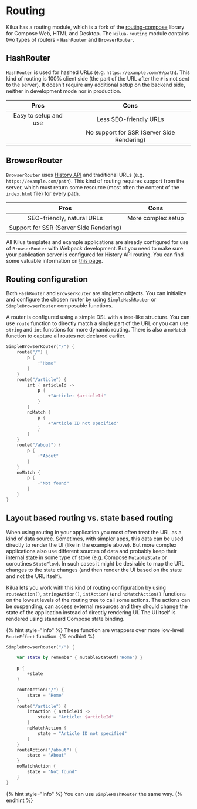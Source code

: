 # Routing

Kilua has a routing module, which is a fork of the [routing-compose](https://github.com/hfhbd/routing-compose) library for Compose Web, HTML and Desktop. The `kilua-routing` module contains two types of routers - `HashRouter` and `BrowserRouter`.&#x20;

## HashRouter&#x20;

`HashRouter` is used for hashed URLs (e.g. `https://example.com/#/path`). This kind of routing is 100% client side (the part of the URL after the `#` is not sent to the server). It doesn't require any additional setup on the backend side, neither in development mode nor in production.

|          Pros         |                    Cons                    |
| :-------------------: | :----------------------------------------: |
| Easy to setup and use |           Less SEO-friendly URLs           |
|                       | No support for SSR (Server Side Rendering) |

## BrowserRouter

`BrowserRouter` uses [History API](https://developer.mozilla.org/en-US/docs/Web/API/History_API) and traditional URLs (e.g. `https://example.com/path`). This kind of routing requires support from the server, which must return some resource (most often the content of the `index.html` file) for every path.

|                   Pros                  |        Cons        |
| :-------------------------------------: | :----------------: |
|        SEO-friendly, natural URLs       | More complex setup |
| Support for SSR (Server Side Rendering) |                    |

All Kilua templates and example applications are already configured for use of `BrowserRouter` with Webpack development. But you need to make sure your publication server is configured for History API routing. You can find some valuable information on [this page](https://router.vuejs.org/guide/essentials/history-mode#Example-Server-Configurations).

## Routing configuration

Both `HashRouter` and `BrowserRouter` are singleton objects. You can initialize and configure the chosen router by using `SimpleHashRouter` or `SimpleBrowserRouter` composable functions.&#x20;

A router is configured using a simple DSL with a tree-like structure. You can use `route` function to directly match a single part of the URL or you can use `string` and `int`  functions for more dynamic routing. There is also a `noMatch` function to capture all routes not declared earlier.

```kotlin
SimpleBrowserRouter("/") {
    route("/") {
        p {
            +"Home"
        }
    }
    route("/article") {
        int { articleId ->
            p {
                +"Article: $articleId"
            }
        }
        noMatch {
            p {
                +"Article ID not specified"
            }
        }
    }
    route("/about") {
        p {
            +"About"
        }
    }
    noMatch {
        p {
            +"Not found"
        }
    }
}
```

## Layout based routing vs. state based routing

When using routing in your application you most often treat the URL as a kind of data source. Sometimes, with simpler apps, this data can be used directly to render the UI (like in the example above). But more complex applications also use different sources of data and probably keep their internal state in some type of store (e.g. Compose `MutableState` or coroutines `StateFlow`). In such cases it might be desirable to map the URL changes to the state changes (and then render the UI based on the state and not the URL itself).&#x20;

Kilua lets you work with this kind of routing configuration by using `routeAction()`, `stringAction()`, `intAction()`and `noMatchAction()` functions on the lowest levels of the routing tree to call some actions. The actions can be suspending, can access external resources and they should change the state of the application instead of directly rendering UI. The UI itself is rendered using standard Compose state binding.

{% hint style="info" %}
&#x20;These function are wrappers over more low-level `RouteEffect` function.
{% endhint %}

```kotlin
SimpleBrowserRouter("/") {

    var state by remember { mutableStateOf("Home") }

    p {
        +state
    }

    routeAction("/") {
        state = "Home"
    }
    route("/article") {
        intAction { articleId ->
            state = "Article: $articleId"
        }
        noMatchAction {
            state = "Article ID not specified"
        }
    }
    routeAction("/about") {
        state = "About"
    }
    noMatchAction {
        state = "Not found"
    }
}
```

{% hint style="info" %}
You can use `SimpleHashRouter` the same way.
{% endhint %}
